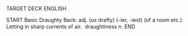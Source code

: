 TARGET DECK
ENGLISH

START
Basic
Draughty
Back: adj. (us drafty) (-ier, -iest) (of a room etc.) Letting in sharp currents of air.  draughtiness n.
END
